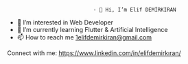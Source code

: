                                 - 👋 Hi, I’m Elif DEMİRKIRAN
- 👀 I’m interested in Web Developer
- 🌱 I’m currently learning Flutter & Artificial Intelligence
- 📫 How to reach me 1elifdemirkiran@gmail.com

Connect with me:
https://www.linkedin.com/in/elifdemirkıran/


  
<!---
elifdemirkiran/elifdemirkiran is a ✨ special ✨ repository because its `README.md` (this file) appears on your GitHub profile.
You can click the Preview link to take a look at your changes.
--->
